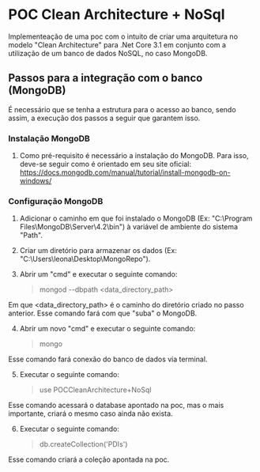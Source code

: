 # POC Clean Architecture + NoSql
Implementeação de uma poc com o intuito de criar uma arquitetura no modelo "Clean Architecture" para .Net Core 3.1 em conjunto com a utilização de um banco de dados NoSQL, no caso MongoDB.

## Passos para a integração com o banco (MongoDB)
É necessário que se tenha a estrutura para o acesso ao banco, sendo assim, a execução dos passos a seguir que garantem isso.

### Instalação MongoDB

1. Como pré-requisito é necessário a instalação do MongoDB. Para isso, deve-se seguir como é orientado em seu site oficial: https://docs.mongodb.com/manual/tutorial/install-mongodb-on-windows/

### Configuração MongoDB

1. Adicionar o caminho em que foi instalado o MongoDB (Ex: "C:\Program Files\MongoDB\Server\4.2\bin") à variável de ambiente do sistema "Path".

2. Criar um diretório para armazenar os dados (Ex: "C:\Users\leona\Desktop\MongoRepo").

3. Abrir um "cmd" e executar o seguinte comando:
   > mongod --dbpath <data_directory_path>

Em que <data_directory_path> é o caminho do diretório criado no passo anterior.
Esse comando fará com que "suba" o MongoDB.

4. Abrir um novo "cmd" e executar o seguinte comando:
   > mongo

Esse comando fará conexão do banco de dados via terminal.

5. Executar o seguinte comando:
   > use POCCleanArchitecture+NoSql

Esse comando acessará o database apontado na poc, mas o mais importante, criará o mesmo caso ainda não exista.

6. Executar o seguinte comando:
    > db.createCollection('PDIs')

Esse comando criará a coleção apontada na poc.
      

